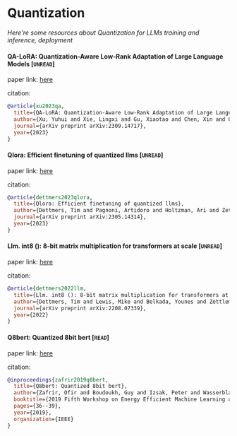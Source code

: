 # Quantization
*Here're some resources about Quantization for LLMs training and inference, deployment*


#### QA-LoRA: Quantization-Aware Low-Rank Adaptation of Large Language Models [`UNREAD`]

paper link: [here](https://arxiv.org/pdf/2309.14717)

citation: 
```bibtex
@article{xu2023qa,
  title={QA-LoRA: Quantization-Aware Low-Rank Adaptation of Large Language Models},
  author={Xu, Yuhui and Xie, Lingxi and Gu, Xiaotao and Chen, Xin and Chang, Heng and Zhang, Hengheng and Chen, Zhensu and Zhang, Xiaopeng and Tian, Qi},
  journal={arXiv preprint arXiv:2309.14717},
  year={2023}
}
```

#### Qlora: Efficient finetuning of quantized llms [`UNREAD`]

paper link: [here](https://arxiv.org/pdf/2305.14314)

citation: 
```bibtex
@article{dettmers2023qlora,
  title={Qlora: Efficient finetuning of quantized llms},
  author={Dettmers, Tim and Pagnoni, Artidoro and Holtzman, Ari and Zettlemoyer, Luke},
  journal={arXiv preprint arXiv:2305.14314},
  year={2023}
}
```


#### Llm. int8 (): 8-bit matrix multiplication for transformers at scale [`UNREAD`]

paper link: [here](https://arxiv.org/pdf/2208.07339.pdf?trk=public_post_comment-text)

citation: 
```bibtex
@article{dettmers2022llm,
  title={Llm. int8 (): 8-bit matrix multiplication for transformers at scale},
  author={Dettmers, Tim and Lewis, Mike and Belkada, Younes and Zettlemoyer, Luke},
  journal={arXiv preprint arXiv:2208.07339},
  year={2022}
}
```


#### Q8bert: Quantized 8bit bert [`READ`]

paper link: [here](https://arxiv.org/pdf/1910.06188)

citation: 
```bibtex
@inproceedings{zafrir2019q8bert,
  title={Q8bert: Quantized 8bit bert},
  author={Zafrir, Ofir and Boudoukh, Guy and Izsak, Peter and Wasserblat, Moshe},
  booktitle={2019 Fifth Workshop on Energy Efficient Machine Learning and Cognitive Computing-NeurIPS Edition (EMC2-NIPS)},
  pages={36--39},
  year={2019},
  organization={IEEE}
}
```
    
    